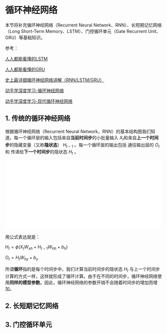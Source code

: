 # 循环神经网络

本节将补充循环神经网络（Recurrent Neural Network、RNN）、长短期记忆网络（Long Short-Term Memory、LSTM）、门控循环单元（Gate Recurrent Unit、GRU）等基础知识。<p>
参考：<p>
[人人都能看懂的LSTM](https://zhuanlan.zhihu.com/p/32085405)<p>[人人都能看懂的GRU](https://zhuanlan.zhihu.com/p/32481747)<p>[史上最详细循环神经网络讲解（RNN/LSTM/GRU）](https://zhuanlan.zhihu.com/p/123211148)<p>
[动手学深度学习-循环神经网络](https://zh-v2.d2l.ai/chapter_recurrent-neural-networks/)<p>
[动手学深度学习-现代循环神经网络](https://zh-v2.d2l.ai/chapter_recurrent-modern/)<p>


## 1. 传统的循环神经网络

根据循环神经网络（Recurrent Neural Network，RNN）的基本结构图我们知道。每一个循环层的输入包括来自**当前时间步**的小批量输入 $X_t$和来自**上一个时间步**的隐藏变量（又称**隐状态**） $H_{t-1}$ 。每一个循环层的输出包括 通往输出层的 $O_t$ 和 传递给**下一个时间步**的隐状态 $H_t$ 。

![RNN](./images/rnn_1.svg)

用公式表达就是：<p>
$H_t = \phi(X_t W_{xh} + H_{t-1} W_{hh} + b_h)$ <p>
$O_t = H_{t} W_{hy} + b_y$<p>



所谓**循环**指的是每个时间步中，我们计算当前时间步的隐状态 $H_t$ 与上一个时间步计算的方式一样，这样就形成了循环计算。由于在不同的时间步，循环神经网络使用**同样的模型参数**。因此，循环神经网络的参数开销不会随着时间步的增加而增加。



## 2. 长短期记忆网络

## 3. 门控循环单元